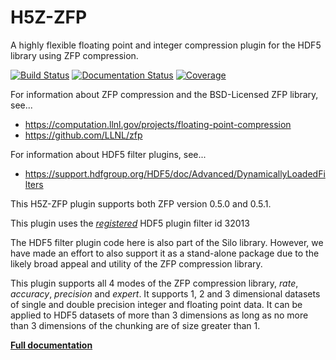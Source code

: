 # H5Z-ZFP

A highly flexible floating point and integer
compression plugin for the HDF5 library using ZFP compression.

[![Build Status](https://travis-ci.org/LLNL/H5Z-ZFP.svg?branch=master)](https://travis-ci.org/LLNL/H5Z-ZFP)
[![Documentation Status](https://readthedocs.org/projects/h5z-zfp/badge/?version=latest)](http://h5z-zfp.readthedocs.io)
[![Coverage](https://img.shields.io/codecov/c/github/LLNL/H5Z-ZFP/master.svg)](https://codecov.io/gh/LLNL/H5Z-ZFP)


For information about ZFP compression and the BSD-Licensed ZFP
library, see...

- https://computation.llnl.gov/projects/floating-point-compression
- https://github.com/LLNL/zfp

For information about HDF5 filter plugins, see...

- https://support.hdfgroup.org/HDF5/doc/Advanced/DynamicallyLoadedFilters

This H5Z-ZFP plugin supports both ZFP version 0.5.0 and 0.5.1.

This plugin uses the [*registered*](https://support.hdfgroup.org/services/filters.html#zfp)
HDF5 plugin filter id 32013

The  HDF5  filter  plugin  code here is also part of the Silo library.
However, we have made an  effort to also support  it as a  stand-alone
package  due  to  the  likely  broad  appeal  and  utility  of the ZFP
compression library.

This plugin supports all 4 modes of the ZFP compression library, *rate*,
*accuracy*, *precision* and *expert*. It supports 1, 2 and 3 dimensional
datasets of single and double precision integer and floating point data.
It can be applied to HDF5 datasets of more than 3 dimensions as  long as
no more than 3 dimensions of the chunking are of size greater than 1.

[**Full documentation**](http://h5z-zfp.readthedocs.io)

